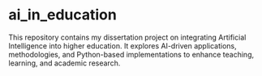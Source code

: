 # ai_in_education
This repository contains my dissertation project on integrating Artificial Intelligence into higher education. It explores AI-driven applications, methodologies, and Python-based implementations to enhance teaching, learning, and academic research.
